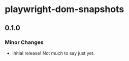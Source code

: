 # playwright-dom-snapshots

## 0.1.0

### Minor Changes

- Initial release! Not much to say just yet.
